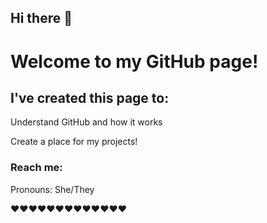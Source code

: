 ## Hi there 👋

<!--
**SaberFlavor/SaberFlavor** is a ✨ _special_ ✨ repository because its `README.md` (this file) appears on your GitHub profile.

Here are some ideas to get you started:

- 🔭 I’m currently working on ...
- 🌱 I’m currently learning ...
- 👯 I’m looking to collaborate on ...
- 🤔 I’m looking for help with ...
- 💬 Ask me about ...
- 📫 How to reach me: ...
- 😄 Pronouns: ...
- ⚡ Fun fact: ...
-->

<h1><b>Welcome to my GitHub page!</b></h1>
<h2> I've created this page to:</h2>
<p> Understand GitHub and how it works </p>
<p> Create a place for my projects! </p>
<h3> Reach me:</h3>
<p> Pronouns: She/They</p>
❤❤❤❤❤❤❤❤❤❤❤❤❤
